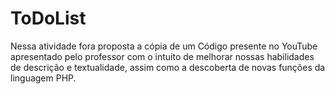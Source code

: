 # ToDoList
Nessa atividade fora proposta a cópia de um Código presente no YouTube apresentado pelo professor com o intuito de melhorar nossas habilidades de descrição e textualidade, assim como a descoberta de novas funções da linguagem PHP.
